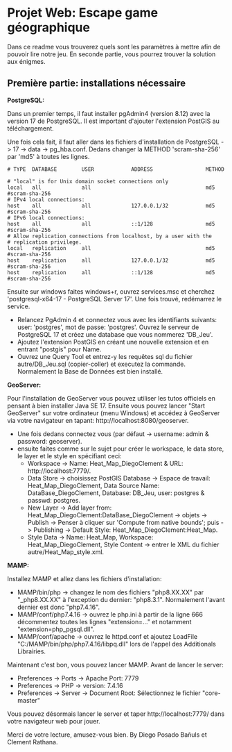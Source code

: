 # Projet Web: Escape game géographique

Dans ce readme vous trouverez quels sont les paramètres à mettre afin de pouvoir lire notre jeu. En seconde partie, vous pourrez trouver la solution aux énigmes.

## Première partie: installations nécessaire

**PostgreSQL:**

Dans un premier temps, il faut installer pgAdmin4 (version 8.12) avec la version 17 de PostgreSQL. Il est important d'ajouter l'extension PostGIS au téléchargement.

Une fois cela fait, il faut aller dans les fichiers d'installation de PostgreSQL -> 17 -> data -> pg_hba.conf. Dedans changer la METHOD 'scram-sha-256' par 'md5' à toutes les lignes.
```
# TYPE  DATABASE        USER            ADDRESS                 METHOD

# "local" is for Unix domain socket connections only
local   all             all                                     md5 #scram-sha-256
# IPv4 local connections:
host    all             all             127.0.0.1/32            md5 #scram-sha-256
# IPv6 local connections:
host    all             all             ::1/128                 md5 #scram-sha-256
# Allow replication connections from localhost, by a user with the
# replication privilege.
local   replication     all                                     md5 #scram-sha-256
host    replication     all             127.0.0.1/32            md5 #scram-sha-256
host    replication     all             ::1/128                 md5 #scram-sha-256
```

Ensuite sur windows faites windows+r, ouvrez services.msc et cherchez 'postgresql-x64-17 - PostgreSQL Server 17'. Une fois trouvé, redémarrez le service.

- Relancez PgAdmin 4 et connectez vous avec les identifiants suivants: user: 'postgres', mot de passe: 'postgres'. Ouvrez le serveur de PostgreSQL 17 et créez une database que vous nommerez 'DB_Jeu'. 
- Ajoutez l'extension PostGIS en créant une nouvelle extension et en entrant "postgis" pour Name.
- Ouvrez une Query Tool et entrez-y les requêtes sql du fichier autre/DB_Jeu.sql (copier-coller) et executez la commande. Normalement la Base de Données est bien installé.

**GeoServer:**

Pour l'installation de GeoServer vous pouvez utiliser les tutos officiels en pensant à bien installer Java SE 17. Ensuite vous pouvez lancer "Start GeoServer" sur votre ordinateur (menu Windows) et accédez à GeoServer via votre navigateur en tapant: http://localhost:8080/geoserver. 

- Une fois dedans connectez vous (par défaut -> username: admin & password: geoserver).
- ensuite faites comme sur le sujet pour créer le workspace, le data store, le layer et le style en spécifiant ceci:
    * Workspace -> Name: Heat_Map_DiegoClement & URL: http://localhost:7779/.
    * Data Store -> choisissez PostGIS Database -> Espace de travail: Heat_Map_DiegoClement, Data Source Name: DataBase_DiegoClement, Database: DB_Jeu, user: postgres & passwd: postgres.
    * New Layer -> Add layer from: Heat_Map_DiegoClement:DataBase_DiegoClement -> objets -> Publish -> Penser à cliquer sur 'Compute from native bounds'; puis -> Publishing -> Default Style: Heat_Map_DiegoClement:Heat_Map.
    * Style Data -> Name: Heat_Map, Workspace: Heat_Map_DiegoClement, Style Content -> entrer le XML du fichier autre/Heat_Map_style.xml.

**MAMP:**

Installez MAMP et allez dans les fichiers d'installation:

- MAMP/bin/php -> changez le nom des fichiers "php8.XX.XX" par "_php8.XX.XX" à l'exception du dernier: "php8.3.1". Normalement l'avant dernier est donc "php7.4.16".
- MAMP/conf/php7.4.16 -> ouvrez le php.ini à partir de la ligne 666 décommentez toutes les lignes "extension=..." et notamment "extension=php_pgsql.dll".
- MAMP/conf/apache -> ouvrez le httpd.conf et ajoutez LoadFile "C:/MAMP/bin/php/php7.4.16/libpq.dll" lors de l'appel des Additionals Librairies.

Maintenant c'est bon, vous pouvez lancer MAMP. Avant de lancer le server:
- Preferences -> Ports -> Apache Port: 7779
- Preferences -> PHP -> version: 7.4.16
- Preferences -> Server -> Document Root: Sélectionnez le fichier "core-master"

Vous pouvez désormais lancer le server et taper http://localhost:7779/ dans votre navigateur web pour jouer.


Merci de votre lecture, amusez-vous bien. 
By Diego Posado Bañuls et Clement Rathana.
